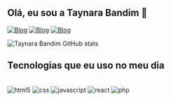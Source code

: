 
## Olá, eu sou a Taynara Bandim 🙂
[![Blog](https://img.shields.io/badge/Telegram-2CA5E0?style=for-the-badge&logo=telegram&logoColor=white)](https://web.telegram.org/k/) [![Blog](https://img.shields.io/badge/WhatsApp-25D366?style=for-the-badge&logo=whatsapp&logoColor=white)](https://api.whatsapp.com/send?phone=5581989851683) [![Blog](https://img.shields.io/badge/LinkedIn-0077B5?style=for-the-badge&logo=linkedin&logoColor=white)](https://www.linkedin.com/in/taynara-bandim/)

![Taynara Bandim GitHub stats](https://github-readme-stats.vercel.app/api?username=taynarabandim&show_icons=true&theme=dracula)


## Tecnologias que eu uso no meu dia 

<div style="display: inline_block"><br/>
  <img alt="html5" src="https://img.shields.io/badge/HTML5-E34F26?style=for-the-badge&logo=html5&logoColor=white"/>
   <img alt="css" src="https://img.shields.io/badge/CSS3-1572B6?style=for-the-badge&logo=css3&logoColor=white"/>
    <img alt="javascript" src="https://img.shields.io/badge/JavaScript-F7DF1E?style=for-the-badge&logo=javascript&logoColor=black"/>
    <img alt="react" src="https://img.shields.io/badge/React-20232A?style=for-the-badge&logo=react&logoColor=61DAFB"/>
    <img alt="php" src="https://img.shields.io/badge/PHP-777BB4?style=for-the-badge&logo=php&logoColor=white"/>
 </div>
